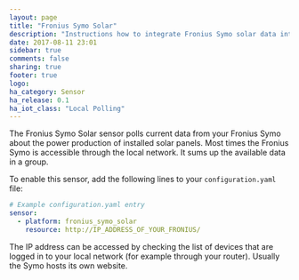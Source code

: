 ```yaml
---
layout: page
title: "Fronius Symo Solar"
description: "Instructions how to integrate Fronius Symo solar data into Home Assistant."
date: 2017-08-11 23:01
sidebar: true
comments: false
sharing: true
footer: true
logo: 
ha_category: Sensor
ha_release: 0.1
ha_iot_class: "Local Polling"
---
```



The Fronius Symo Solar sensor polls current data from your Fronius Symo about the power production of installed solar panels.
Most times the Fronius Symo is accessible through the local network. 
It sums up the available data in a group.

To enable this sensor, add the following lines to your `configuration.yaml` file:

```yaml
# Example configuration.yaml entry
sensor:
  - platform: fronius_symo_solar
    resource: http://IP_ADDRESS_OF_YOUR_FRONIUS/
```

The IP address can be accessed by checking the list of devices that are logged in to your local network (for example through your router).
Usually the Symo hosts its own website.